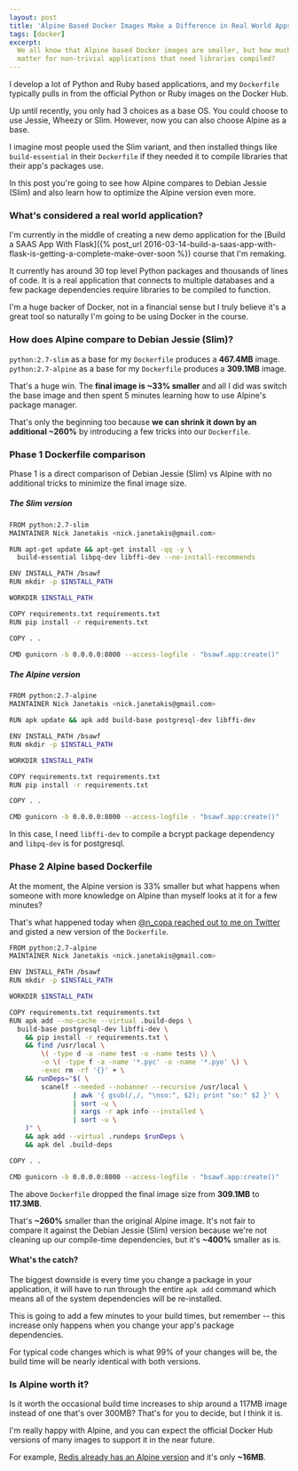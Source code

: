 ```yaml
---
layout: post
title: 'Alpine Based Docker Images Make a Difference in Real World Apps'
tags: [docker]
excerpt:
  We all know that Alpine based Docker images are smaller, but how much does it
  matter for non-trivial applications that need libraries compiled?
---
```


I develop a lot of Python and Ruby based applications, and my `Dockerfile`
typically pulls in from the official Python or Ruby images on the Docker Hub.

Up until recently, you only had 3 choices as a base OS. You could choose to use
Jessie, Wheezy or Slim. However, now you can also choose Alpine as a base.

I imagine most people used the Slim variant, and then installed things like
`build-essential` in their `Dockerfile` if they needed it to compile libraries
that their app's packages use.

In this post you're going to see how Alpine compares to Debian Jessie (Slim)
and also learn how to optimize the Alpine version even more.

### What's considered a real world application?

I'm currently in the middle of creating a new demo application for the
[Build a SAAS App With Flask]({% post_url 2016-03-14-build-a-saas-app-with-flask-is-getting-a-complete-make-over-soon %})
course that I'm remaking.

It currently has around 30 top level Python packages and thousands of lines of
code. It is a real application that connects to multiple databases and a few
package dependencies require libraries to be compiled to function.

I'm a huge backer of Docker, not in a financial sense but I truly believe it's
a great tool so naturally I'm going to be using Docker in the course.

### How does Alpine compare to Debian Jessie (Slim)?

`python:2.7-slim` as a base for my `Dockerfile` produces a **467.4MB** image.
`python:2.7-alpine` as a base for my `Dockerfile` produces a **309.1MB** image.

That's a huge win. The **final image is ~33% smaller** and all I did was switch
the base image and then spent 5 minutes learning how to use Alpine's package
manager.

That's only the beginning too because **we can shrink it down by an additional
~260%** by introducing a few tricks into our `Dockerfile`.

### Phase 1 Dockerfile comparison

Phase 1 is a direct comparison of Debian Jessie (Slim) vs Alpine with no
additional tricks to minimize the final image size.

##### The Slim version

```sh
FROM python:2.7-slim
MAINTAINER Nick Janetakis <nick.janetakis@gmail.com>

RUN apt-get update && apt-get install -qq -y \
  build-essential libpq-dev libffi-dev --no-install-recommends

ENV INSTALL_PATH /bsawf
RUN mkdir -p $INSTALL_PATH

WORKDIR $INSTALL_PATH

COPY requirements.txt requirements.txt
RUN pip install -r requirements.txt

COPY . .

CMD gunicorn -b 0.0.0.0:8000 --access-logfile - "bsawf.app:create()"
```

##### The Alpine version

```sh
FROM python:2.7-alpine
MAINTAINER Nick Janetakis <nick.janetakis@gmail.com>

RUN apk update && apk add build-base postgresql-dev libffi-dev

ENV INSTALL_PATH /bsawf
RUN mkdir -p $INSTALL_PATH

WORKDIR $INSTALL_PATH

COPY requirements.txt requirements.txt
RUN pip install -r requirements.txt

COPY . .

CMD gunicorn -b 0.0.0.0:8000 --access-logfile - "bsawf.app:create()"
```

In this case, I need `libffi-dev` to compile a bcrypt package dependency and
`libpq-dev` is for postgresql.

### Phase 2 Alpine based Dockerfile

At the moment, the Alpine version is 33% smaller but what happens when someone
with more knowledge on Alpine than myself looks at it for a few minutes?

That's what happened today when 
<a target="_blank" href="https://twitter.com/n_copa/status/720954662954905600">@n_copa reached out to me on Twitter</a>
and gisted a new version of the `Dockerfile`.

```sh
FROM python:2.7-alpine
MAINTAINER Nick Janetakis <nick.janetakis@gmail.com>

ENV INSTALL_PATH /bsawf
RUN mkdir -p $INSTALL_PATH

WORKDIR $INSTALL_PATH

COPY requirements.txt requirements.txt
RUN apk add --no-cache --virtual .build-deps \
  build-base postgresql-dev libffi-dev \
    && pip install -r requirements.txt \
    && find /usr/local \
        \( -type d -a -name test -o -name tests \) \
        -o \( -type f -a -name '*.pyc' -o -name '*.pyo' \) \
        -exec rm -rf '{}' + \
    && runDeps="$( \
        scanelf --needed --nobanner --recursive /usr/local \
                | awk '{ gsub(/,/, "\nso:", $2); print "so:" $2 }' \
                | sort -u \
                | xargs -r apk info --installed \
                | sort -u \
    )" \
    && apk add --virtual .rundeps $runDeps \
    && apk del .build-deps

COPY . .

CMD gunicorn -b 0.0.0.0:8000 --access-logfile - "bsawf.app:create()"
```

The above `Dockerfile` dropped the final image size from **309.1MB** to
**117.3MB**.

That's **~260%** smaller than the original Alpine image. It's not fair to compare
it against the Debian Jessie (Slim) version because we're not cleaning up our
compile-time dependencies, but it's **~400%** smaller as is.

#### What's the catch?

The biggest downside is every time you change a package in your application, it
will have to run through the entire `apk add` command which means all of the
system dependencies will be re-installed.

This is going to add a few minutes to your build times, but remember -- this
increase only happens when you change your app's package dependencies.

For typical code changes which is what 99% of your changes will be, the build
time will be nearly identical with both versions.

### Is Alpine worth it?

Is it worth the occasional build time increases to ship around a 117MB image
instead of one that's over 300MB? That's for you to decide, but I think it is.

I'm really happy with Alpine, and you can expect the official Docker Hub
versions of many images to support it in the near future.

For example,
<a target="_blank" href="https://hub.docker.com/_/redis/">Redis already has an
Alpine version</a> and it's only **~16MB**.
